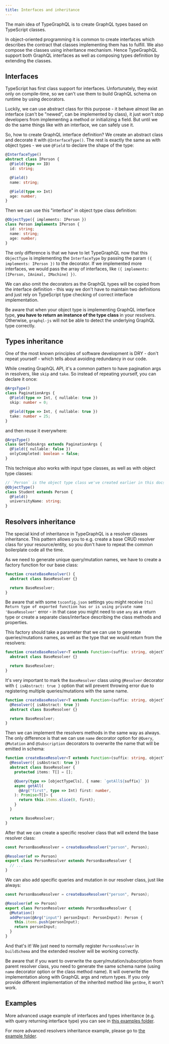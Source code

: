```yaml
---
title: Interfaces and inheritance
---
```


The main idea of TypeGraphQL is to create GraphQL types based on TypeScript classes.

In object-oriented programming it is common to create interfaces which describes the contract that classes implementing them has to fulfill. We also compose the classes using inheritance mechanism. Hence TypeGraphQL support both GraphQL interfaces as well as composing types definition by extending the classes.

## Interfaces
TypeScript has first class support for interfaces. Unfortunately, they exist only on compile-time, so we can't use them to build GraphQL schema on runtime by using decorators.

Luckily, we can use abstract class for this purpose - it behave almost like an interface (can't be "newed", can be implemented by class), it just won't stop developers from implementing a method or initializing a field. But until we do the same things like with an interface, we can safely use it.

So, how to create GraphQL interface definition? We create an abstract class and decorate it with `@InterfaceType()`. The rest is exactly the same as with object types - we use `@Field` to declare the shape of the type:

```typescript
@InterfaceType()
abstract class IPerson {
  @Field(type => ID)
  id: string;

  @Field()
  name: string;

  @Field(type => Int)
  age: number;
}
```

Then we can use this "interface" in object type class definition:

```typescript
@ObjectType({ implements: IPerson })
class Person implements IPerson {
  id: string;
  name: string;
  age: number;
}
```

The only difference is that we have to let TypeGraphQL now that this `ObjectType` is implementing the `InterfaceType` by passing the param `({ implements: IPerson })` to the decorator. If we implemented more interfaces, we would pass the array of interfaces, like `({ implements: [IPerson, IAnimal, IMachine] })`.

We can also omit the decorators as the GraphQL types will be copied from the interface definition - this way we don't have to maintain two definitions and just rely on TypeScript type checking of correct interface implementation.

Be aware that when your object type is implementing GraphQL interface type, __you have to return an instance of the type class__ in your resolvers. Otherwise, `graphql-js` will not be able to detect the underlying GraphQL type correctly.

## Types inheritance
One of the most known principles of software development is DRY - don't repeat yourself - which tells about avoiding redundancy in our code.

While creating GraphQL API, it's a common pattern to have pagination args in resolvers, like `skip` and `take`. So instead of repeating yourself, you can declare it once: 
```typescript
@ArgsType()
class PaginationArgs {
  @Field(type => Int, { nullable: true })
  skip: number = 0;

  @Field(type => Int, { nullable: true })
  take: number = 25;
}
```

and then reuse it everywhere:
```typescript
@ArgsType()
class GetTodosArgs extends PaginationArgs {
  @Field({ nullable: false })
  onlyCompleted: boolean = false;
}
```

This technique also works with input type classes, as well as with object type classes:
```typescript
// `Person` is the object type class we've created earlier in this docs
@ObjectType()
class Student extends Person {
  @Field()
  universityName: string;
}
```

## Resolvers inheritance
The special kind of inheritance in TypeGraphQL is a resolver classes inheritance. This pattern allows you to e.g. create a base CRUD resolver class for your resource/entity, so you don't have to repeat the common boilerplate code all the time.

As we need to generate unique query/mutation names, we have to create a factory function for our base class:
```typescript
function createBaseResolver() {
  abstract class BaseResolver {}

  return BaseResolver;
}
```
Be aware that with some `tsconfig.json` settings you might receive `[ts] Return type of exported function has or is using private name 'BaseResolver'` error - in that case you might need to use `any` as a return type or create a separate class/interface describing the class methods and properties.

This factory should take a parameter that we can use to generate queries/mutations names, as well as the type that we would return from the resolvers:
```typescript
function createBaseResolver<T extends Function>(suffix: string, objectTypeCls: T) {
  abstract class BaseResolver {}

  return BaseResolver;
}
```

It's very important to mark the `BaseResolver` class using `@Resolver` decorator with `{ isAbstract: true }` option that will prevent throwing error due to registering multiple queries/mutations with the same name.
```typescript
function createBaseResolver<T extends Function>(suffix: string, objectTypeCls: T) {
  @Resolver({ isAbstract: true })
  abstract class BaseResolver {}

  return BaseResolver;
}
```

Then we can implement the resolvers methods in the same way as always. The only difference is that we can use `name` decorator option for `@Query`, `@Mutation` and `@Subscription` decorators to overwrite the name that will be emitted in schema:
```typescript
function createBaseResolver<T extends Function>(suffix: string, objectTypeCls: T) {
  @Resolver({ isAbstract: true })
  abstract class BaseResolver {
    protected items: T[] = [];

    @Query(type => [objectTypeCls], { name: `getAll${suffix}` })
    async getAll(
      @Arg("first", type => Int) first: number,
    ): Promise<T[]> {
      return this.items.slice(0, first);
    }
  }

  return BaseResolver;
}
```

After that we can create a specific resolver class that will extend the base resolver class:
```typescript
const PersonBaseResolver = createBaseResolver("person", Person);

@Resolver(of => Person)
export class PersonResolver extends PersonBaseResolver {
  // ...
}
```

We can also add specific queries and mutation in our resolver class, just like always:
```typescript
const PersonBaseResolver = createBaseResolver("person", Person);

@Resolver(of => Person)
export class PersonResolver extends PersonBaseResolver {
  @Mutation()
  addPerson(@Arg("input") personInput: PersonInput): Person {
    this.items.push(personInput);
    return personInput;
  }
}
```
And that's it! We just need to normally register `PersonResolver` in `buildSchema` and the extended resolver will be working correctly.

Be aware that if you want to overwrite the query/mutation/subscription from parent resolver class, you need to generate the same schema name (using `name` decorator option or the class method name). It will overwrite the implementation along with GraphQL args and return types. If you only provide different implementation of the inherited method like `getOne`, it won't work.

## Examples
More advanced usage example of interfaces and types inheritance (e.g. with query returning interface type) you can see in [this examples folder](https://github.com/19majkel94/type-graphql/tree/master/examples/interfaces-inheritance).

For more advanced resolvers inheritance example, please go to [the example folder](https://github.com/19majkel94/type-graphql/tree/master/examples/resolvers-inheritance).
